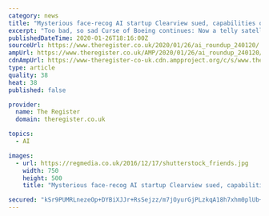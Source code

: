 ```yaml
---
category: news
title: "Mysterious face-recog AI startup Clearview sued, capabilities questioned after scraping billions of web pics"
excerpt: "Too bad, so sad Curse of Boeing continues: Now a telly satellite it built may explode, will be pushed up to 500km from geo orbit Roundup Hello, welcome to this week's AI roundup of news that's beyond what we ... s facial recognition algos really are: Secretive American startup Clearview claimed to have the “world’s best facial recognition ..."
publishedDateTime: 2020-01-26T18:16:00Z
sourceUrl: https://www.theregister.co.uk/2020/01/26/ai_roundup_240120/
ampUrl: https://www.theregister.co.uk/AMP/2020/01/26/ai_roundup_240120/
cdnAmpUrl: https://www-theregister-co-uk.cdn.ampproject.org/c/s/www.theregister.co.uk/AMP/2020/01/26/ai_roundup_240120/
type: article
quality: 38
heat: 38
published: false

provider:
  name: The Register
  domain: theregister.co.uk

topics:
  - AI

images:
  - url: https://regmedia.co.uk/2016/12/17/shutterstock_friends.jpg
    width: 750
    height: 500
    title: "Mysterious face-recog AI startup Clearview sued, capabilities questioned after scraping billions of web pics"

secured: "kSr9PUMRLnezeOp+DYBiXJJr+RsSejzz/m7jOyurGjPLzkqA18h7xhm0plUb+TzeTCwPD4whzV3ZbkcrFtypLf/dDR8fuiiCA/SKIKOwPqhQiZTyNhJDYulOtsUF4cx5GlI24XpUFi6bWBcHBwjtO7QuKUN+bq/sfd1uyNevJk1DHde8E8NihMeGkDqmCGSZ+xliqeg/8Ua/sNqZXAvy4OdPxIrzIkHATXaDL7GjxJnNMUTlIdXO7O3q2/NS64S41CUo2Ar/kHPM1QpZescjQ5TgzeWxd6QPXZS1dJEpmyXGKGj2RwcWPKv/m6smb23J;iGU0lejj1giMM/pE0h707A=="
---
```


